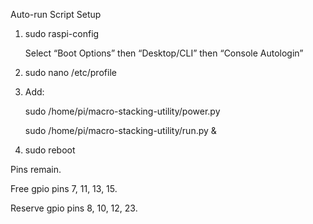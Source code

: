 Auto-run Script Setup

1. sudo raspi-config

    Select “Boot Options” then “Desktop/CLI” then “Console Autologin”

2. sudo nano /etc/profile
3. Add:

    sudo /home/pi/macro-stacking-utility/power.py
    
    sudo /home/pi/macro-stacking-utility/run.py &

4. sudo reboot


Pins remain.

Free gpio pins 7, 11, 13, 15.

Reserve gpio pins 8, 10, 12, 23.
